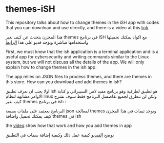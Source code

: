 # themes-iSH

This repository talks about how to change themes in the iSH app with codes that you can download and use directly, and there is a video at this [link](https://youtube.com)



هذا المخزن يتحدث عن كيف نغير themes في برنامج iSH مع اكواد يمكنك تحميلها واستخدامها مباشرة ويوجد فديو على هذا [الرابط](https://youtube.com) 


First, we must know that the ish application is a terminal application and is a useful app for cybersecurity and writing commands similar to the Linux system, but we will not discuss all the details of the app. We will only explain how to change themes in the ish app:


The app relies on JSON files to process themes, and there are themes in this store. How can you download and add themes in ish?



اولا يجب ان نعرف تطبيق ish هو تطبيق لطرفية وهو برنامج مفيد لامن السيبراني و كتابة الاوامر مشابهة لنظام linux ولكن لن نتطرق لجميع تفاصسل البرنامج فقط سوف نشرح كيف نغير themes في برنامج ish :


البرنامج يععتمد على ملفات بصيغة json لمعالجة themes ويوجد ثيمات في هذا المخزن كيف يمكنك تحميل واضافة themes  في ish

the [video](https://youtube.com) show how that work and how you add themes in app

يوضح [الفيديو](https://youtube.com) كيفية عمل ذلك وكيفية إضافة سمات في التطبيق

